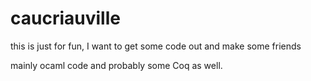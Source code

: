 caucriauville
=============

this is just for fun, I want to get some code out and make some friends

mainly ocaml code and probably some Coq as well.
